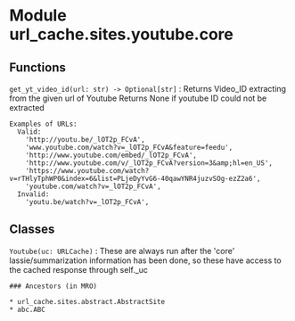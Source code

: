 Module url_cache.sites.youtube.core
===================================

Functions
---------

    
`get_yt_video_id(url: str) ‑> Optional[str]`
:   Returns Video_ID extracting from the given url of Youtube
    Returns None if youtube ID could not be extracted
    
    Examples of URLs:
      Valid:
        'http://youtu.be/_lOT2p_FCvA',
        'www.youtube.com/watch?v=_lOT2p_FCvA&feature=feedu',
        'http://www.youtube.com/embed/_lOT2p_FCvA',
        'http://www.youtube.com/v/_lOT2p_FCvA?version=3&amp;hl=en_US',
        'https://www.youtube.com/watch?v=rTHlyTphWP0&index=6&list=PLjeDyYvG6-40qawYNR4juzvSOg-ezZ2a6',
        'youtube.com/watch?v=_lOT2p_FCvA',
      Invalid:
        'youtu.be/watch?v=_lOT2p_FCvA',

Classes
-------

`Youtube(uc: URLCache)`
:   These are always run after the 'core' lassie/summarization information has been done,
    so these have access to the cached response through self._uc

    ### Ancestors (in MRO)

    * url_cache.sites.abstract.AbstractSite
    * abc.ABC